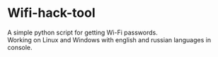 # Wifi-hack-tool
A simple python script for getting Wi-Fi passwords.  
Working on Linux and Windows with english and russian languages in console.  
